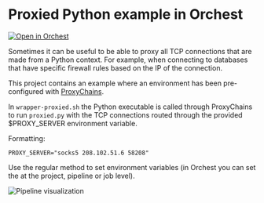 # Proxied Python example in Orchest
[![Open in Orchest](https://github.com/orchest/orchest-examples/raw/main/imgs/open_in_orchest.svg)](https://cloud.orchest.io/?import_url=https://github.com/ricklamers/orchest-proxy-python-example)

Sometimes it can be useful to be able to proxy all TCP connections that are made from a Python context. For example, when connecting to databases that have specific firewall rules based on the IP of the connection.

This project contains an example where an environment has been pre-configured with [ProxyChains](https://github.com/haad/proxychains).

In `wrapper-proxied.sh` the Python executable is called through ProxyChains to run `proxied.py` with the TCP connections routed through the provided $PROXY_SERVER environment variable.

Formatting:
```
PROXY_SERVER="socks5 208.102.51.6 58208"
```

Use the regular method to set environment variables (in Orchest you can set the at the project, pipeline or job level).


![Pipeline visualization](https://pviz.orchest.io/?pipeline=https://github.com/ricklamers/orchest-proxy-python-example/main.orchest)

